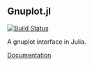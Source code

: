 
## Gnuplot.jl

[![Build Status](https://travis-ci.org/johncsnyder/Gnuplot.jl.svg?branch=master)](https://travis-ci.org/johncsnyder/Gnuplot.jl)

A gnuplot interface in Julia.

[Documentation](http://johncsnyder.github.io/Gnuplot.jl)


